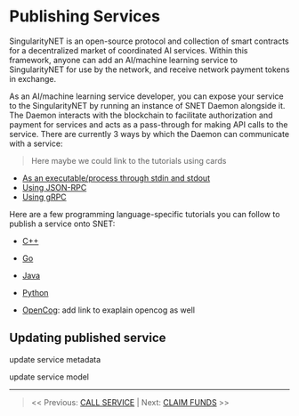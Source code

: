 # Publishing Services

SingularityNET is an open-source protocol and collection of smart contracts for a decentralized market of coordinated AI services. Within this framework, anyone can add an AI/machine learning service to SingularityNET for use by the network, and receive network payment tokens in exchange.

As an AI/machine learning service developer, you can expose your service to the SingularityNET by running an instance of SNET Daemon alongside it. The Daemon interacts with the blockchain to facilitate authorization and payment for services and acts as a pass-through for making API calls to the service.  There are currently 3 ways by which the Daemon can communicate with a service:

> Here maybe we could link to the tutorials using cards

- [As an executable/process through stdin and stdout](TODO)
- [Using JSON-RPC](TODO)
- [Using gRPC](TODO)

Here are a few programming language-specific tutorials you can follow to publish a service onto SNET:

- [C++](TODO)
- [Go](TODO)
- [Java](TODO)
- [Python](TODO)


- [OpenCog](TODO): add link to exaplain opencog as well

## Updating published service

update service metadata 

update service model

___
> << Previous: [CALL SERVICE](TODO) | Next: [CLAIM FUNDS](TODO) >>
